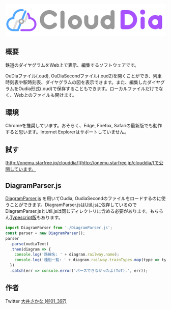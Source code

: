 ![CloudDia](dist/img/logo_horizontal.svg "CloudDia")

## 概要
鉄道のダイヤグラムをWeb上で表示、編集するソフトウェアです。

OuDiaファイル(.oud), OuDiaSecondファイル(.oud2)を開くことができ、列車時刻表や駅時刻表、ダイヤグラムの図を表示できます。また、編集したダイヤグラムをOudia形式(.oud)で保存することもできます。ローカルファイルだけでなく、Web上のファイルも開けます。

## 環境
Chromeを推奨しています。おそらく、Edge, Firefox, Safariの最新版でも動作すると思います。Internet Explorerはサポートしていません。

## 試す
[http://onemu.starfree.jp/clouddia/](http://onemu.starfree.jp/clouddia/)で公開しています。

## DiagramParser.js
[DiagramParser.js](dist/js/DiagramParser.js) を用いてOudia, OudiaSecondのファイルをロードするのに使うことができます。DiagramParser.jsは[Util.js](dist/js/Util.js)に依存しているのでDiagramParser.jsとUtil.jsは同じディレクトリに含める必要があります。もちろん[Typescript版](src)もあります。
```javascript
import DiagramParser from './DiagramParser.js';
const parser = new DiagramParser();
parser
  .parse(oudiaText)
  .then(diagram => {
    console.log('路線名: ' + diagram.railway.name);
    console.log('種別一覧: ' + diagram.railway.trainTypes.map(type => type.name).join(', '))
  })
  .catch(err => console.error('パースできなかったよ(ToT).', err));
```

## 作者
Twitter [大井さかな (@01_397)](https://twitter.com/01_397)
